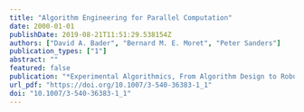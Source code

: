 ```yaml
---
title: "Algorithm Engineering for Parallel Computation"
date: 2000-01-01
publishDate: 2019-08-21T11:51:29.538154Z
authors: ["David A. Bader", "Bernard M. E. Moret", "Peter Sanders"]
publication_types: ["1"]
abstract: ""
featured: false
publication: "*Experimental Algorithmics, From Algorithm Design to Robust and Efficient Software [Dagstuhl seminar, September 2000]*"
url_pdf: "https://doi.org/10.1007/3-540-36383-1_1"
doi: "10.1007/3-540-36383-1_1"
---
```


